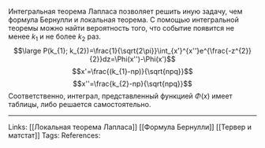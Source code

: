 Интегральная теорема Лапласа позволяет решить иную задачу, чем формула Бернулли и локальная теорема. С помощью интегральной теоремы можно найти вероятность того, что событие появится не менее $k_{1}$ и не более $k_{2}$ раз. 
$$\large P(k_{1}; k_{2})=\frac{1}{\sqrt{2\pi}}\int_{x'}^{x''}e^{\frac{-z^{2}}{2}}dz=\Phi(x'')-\Phi(x')$$
$$x'=\frac{(k_{1}-np)}{\sqrt{npq}}$$
$$x''=\frac{k_{2}-np}{\sqrt{npq}}$$
Соответственно, интеграл, представленный функцией $\Phi(x)$ имеет таблицы, либо решается самостоятельно. 
___
Links: [[Локальная теорема Лапласа]] [[Формула Бернулли]] [[Тервер и матстат]]
Tags: 
References: 